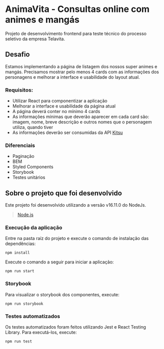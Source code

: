 # AnimaVita - Consultas online com animes e mangás

Projeto de desenvolvimento frontend para teste técnico do processo seletivo da empresa Telavita.  

## Desafio

Estamos implementando a página de listagem dos nossos super animes e mangás. Precisamos mostrar pelo menos 4 cards com as informações dos personagens e melhorar a interface e usabilidade do layout atual.

### Requisitos:

* Utilizar React para componentizar a aplicação
* Melhorar a interface e usabilidade da página atual
* A página deverá conter no mínimo 4 cards
* As informações mínimas que deverão aparecer em cada card são: imagem, nome, breve descrição e outros nomes que o personagem utiliza, quando tiver
* As informações deverão ser consumidas da API [Kitsu](https://kitsu.docs.apiary.io/#reference/characters-&-people/characters)
 
### Diferenciais

* Paginação
* BEM
* Styled Components
* Storybook
* Testes unitários

## Sobre o projeto que foi desenvolvido

Este projeto foi desenvolvido utilizando a versão v16.11.0 do NodeJs.
>[ Node.js]( https://nodejs.org/dist/v16.11.0/)

### Execução da aplicação

Entre na pasta raíz do projeto e execute o comando de instalação das dependências:
```
npm install
```
Execute o comando a seguir para iniciar a aplicação:
```
npm run start
```
### Storybook
Para visualizar o storybook dos componentes, execute:
```
npm run storybook
```
### Testes automatizados
Os testes automatizados foram feitos utilizando Jest e React Testing Library. Para executá-los, execute:
```
npm run test
```